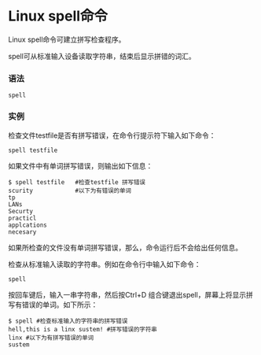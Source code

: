 
# Linux spell命令



Linux spell命令可建立拼写检查程序。

spell可从标准输入设备读取字符串，结束后显示拼错的词汇。

### 语法

```
spell
```

### 实例

检查文件testfile是否有拼写错误，在命令行提示符下输入如下命令：

```
spell testfile 

```

如果文件中有单词拼写错误，则输出如下信息：

```
$ spell testfile   #检查testfile 拼写错误  
scurity            #以下为有错误的单词  
tp  
LANs  
Securty  
practicl  
applcations  
necesary 

```

如果所检查的文件没有单词拼写错误，那么，命令运行后不会给出任何信息。

检查从标准输入读取的字符串。例如在命令行中输入如下命令：

```
spell 

```

按回车键后，输入一串字符串，然后按Ctrl+D 组合键退出spell，屏幕上将显示拼写有错误的单词。如下所示：

```
$ spell #检查标准输入的字符串的拼写错误  
hell,this is a linx sustem! #拼写错误的字符串  
linx #以下为有拼写错误的单词  
sustem 

```



